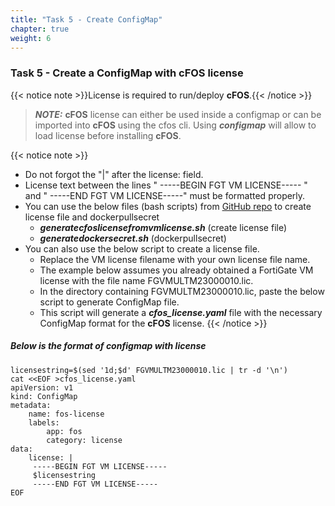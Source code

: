 ```yaml
---
title: "Task 5 - Create ConfigMap"
chapter: true
weight: 6
---
```


### Task 5 - Create a ConfigMap with cFOS license

{{< notice note >}}License is required to run/deploy **cFOS**.{{< /notice >}}

> **_NOTE:_** **cFOS** license can either be used inside a configmap or can be imported into **cFOS** using the cfos cli. Using ***configmap*** will allow to load license before installing **cFOS**.

{{< notice note >}}
* Do not forgot the "|" after the license: field.
* License text between the lines "    -----BEGIN FGT VM LICENSE----- " and "     -----END FGT VM LICENSE-----" must be formatted properly.
* You can use the below files (bash scripts) from [GitHub repo](https://github.com/FortinetSecDevOps/technical-recipe-cfos.git) to create license file and dockerpullsecret 
    * ***generatecfoslicensefromvmlicense.sh*** (create license file)
    * ***generatedockersecret.sh*** (dockerpullsecret) 
* You can also use the below script to create a license file. 
    * Replace the VM license filename with your own license file name. 
    * The example below assumes you already obtained a FortiGate VM license with the file name FGVMULTM23000010.lic. 
    * In the directory containing FGVMULTM23000010.lic, paste the below script to generate ConfigMap file.
    * This script will generate a ***cfos_license.yaml*** file with the necessary ConfigMap format for the **cFOS** license.
{{< /notice >}}

##### Below is the format of configmap with license

```
licensestring=$(sed '1d;$d' FGVMULTM23000010.lic | tr -d '\n')
cat <<EOF >cfos_license.yaml
apiVersion: v1
kind: ConfigMap
metadata:
    name: fos-license
    labels:
        app: fos
        category: license
data:
    license: |
     -----BEGIN FGT VM LICENSE-----
     $licensestring
     -----END FGT VM LICENSE-----
EOF
```
